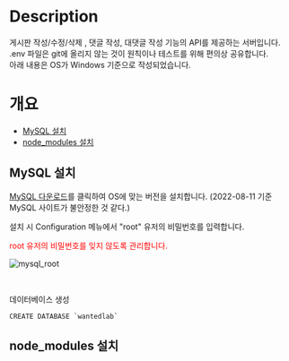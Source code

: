 # Description
게시판 작성/수정/삭제 , 댓글 작성, 대댓글 작성 기능의 API를 제공하는 서버입니다. </br>
.env 파일은 git에 올리지 않는 것이 원칙이나 테스트를 위해 편의상 공유합니다. </br>
아래 내용은 OS가 Windows 기준으로 작성되었습니다.

# 개요
- [MySQL 설치](#MySQL-설치)
- [node_modules 설치](#node_modules-설치)

## MySQL 설치
[MySQL 다운로드](https://dev.mysql.com/downloads/windows/installer/8.0.html)를 클릭하여 OS에 맞는 버전을 설치합니다. (2022-08-11 기준 MySQL 사이트가 불안정한 것 같다.)

설치 시 Configuration 메뉴에서 "root" 유저의 비밀번호를 입력합니다. </br>

<span style="color:red">
  root 유저의 비밀번호를 잊지 않도록 관리합니다.
</span>

![mysql_root](https://user-images.githubusercontent.com/45446457/184075491-9e9f8961-55cf-45f5-910d-81e2d50d0b84.png)

</br>

데이터베이스 생성
```
CREATE DATABASE `wantedlab` 
```

## node_modules 설치


